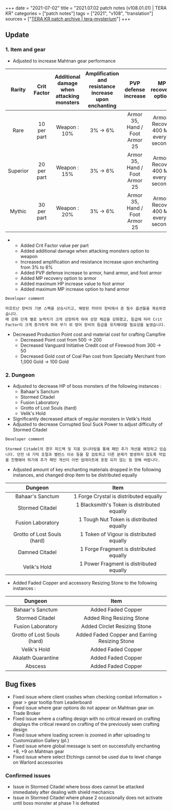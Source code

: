 +++
date = "2021-07-02"
title = "2021.07.02 patch notes (v108.01.01) | TERA KR"
categories = ["patch notes"]
tags = ["2021", "v108", "translation"]
sources = ["[TERA KR patch archive | tera-mysterium](/ko/patch/2021/v108-01-01)"]
+++

## Update

### **1.** Item and gear
- Adjusted to increase Mahtnan gear performance

| Rarity | Crit Factor | Additional damage when attacking monsters | Amplification and resistance increase upon enchanting | PVP defense increase | MP recovery option | Maximum HP increase | Maximum MP increase |
| :-: | :-: | :-: | :-: | :-: | :-: | :-: | :-: |
| Rare | 10 per part | Weapon : 10% | 3% -> 6% | Armor 35, Hand / Foot Armor 25 | Armor : Recover 400 MP every 5 seconds | Foot Armor : max HP +46141 (+18000 relatively) | Hand armor : max MP +500 |
| Superior | 20 per part | Weapon : 15% | 3% -> 6% | Armor 35, Hand / Foot Armor 25 | Armor : Recover 400 MP every 5 seconds | Foot Armor : max HP +46141 (+18000 relatively) | Hand armor : max MP +500 |
| Mythic | 30 per part | Weapon : 20% | 3% -> 6% | Armor 35, Hand / Foot Armor 25 | Armor : Recover 400 MP every 5 seconds | Foot Armor : max HP +46141 (+18000 relatively) | Hand armor : max MP +500 |

- 
  - Added Crit Factor value per part
  - Added additional damage when attacking monsters option to weapon
  - Increased amplification and resistance increase upon enchanting from 3% to 6%
  - Added PVP defense increase to armor, hand armor, and foot armor
  - Added MP recovery option to armor
  - Added maximum HP increase value to foot armor
  - Added maximum MP increase option to hand armor

```
Developer comment

마흐트난 장비의 기본 스펙을 상승시키고, 해방된 카이아 장비에서 준 필수 옵션들을 계승하였습니다.
매 강화 단계 별로 능력치가 크게 성장하게 하여 성장 체감을 강화했고, 등급에 따라 Crit Factor이 크게 증가하게 하여 무기 외 방어 장비의 등급을 유지해야할 필요성을 높였습니다.
```

- Decreased Production Point cost and material cost for crafting Campfire
  - Decreased Point cost from 500 -> 200
  - Decreased Vanguard Initiative Credit cost of Firewood from 300 -> 50
  - Decreased Gold cost of Coal Pan cost from Specialty Merchant from 1,000 Gold -> 100 Gold

### **2.** Dungeon
- Adjusted to decrease HP of boss monsters of the following instances :
  - Bahaar's Sanctum
  - Stormed Citadel
  - Fusion Laboratory
  - Grotto of Lost Souls (hard)
  - Velik's Hold
- Significantly decreased attack of regular monsters in Velik's Hold
- Adjusted to decrease Corrupted Soul Suck Power to adjust difficulty of Stormed Citadel

```
Developer comment

Stormed Citadel의 경우 피드백 및 지표 모니터링을 통해 패턴 추가 개선을 예정하고 있습니다. 던전 내 기믹 조절과 밸런스 이슈 등을 잘 검토하고 다른 문제가 발생하지 않도록 작업을 진행해야 하기에 추가 패턴 개선이 이번 업데이트에 포함 되지 않는 점 양해 바랍니다.
```

- Adjusted amount of key enchanting materials dropped in the following instances, and changed drop item to be distributed equally

| Dungeon | Item |
| :-: | :-: |
| Bahaar's Sanctum | 1 Forge Crystal is distributed equally |
| Stormed Citadel | 1 Blacksmith's Token is distributed equally |
| Fusion Laboratory | 1 Tough Nut Token is distributed equally |
| Grotto of Lost Souls (hard) | 1 Token of Vigour is distributed equally |
| Damned Citadel | 1 Forge Fragment is distributed equally |
| Velik's Hold | 1 Power Fragment is distributed equally |

- Added Faded Copper and accessory Resizing Stone to the following instances :

| Dungeon | Item |
| :-: | :-: |
| Bahaar's Sanctum | Added Faded Copper |
| Stormed Citadel | Added Ring Resizing Stone |
| Fusion Laboratory | Added Circlet Resizing Stone |
| Grotto of Lost Souls (hard) | Added Faded Copper and Earring Resizing Stone |
| Velik's Hold | Added Faded Copper |
| Akalath Quarantine | Added Faded Copper |
| Abscess | Added Faded Copper |

## Bug fixes

- Fixed issue where client crashes when checking combat information > gear > gear tooltip from Leaderboard
- Fixed issue where gear options do not appear on Mahtnan gear on Trade Broker
- Fixed issue where a crafting design with no critical reward on crafting displays the critical reward on crafting of the previously seen crafting design
- Fixed issue where loading screen is zoomed in after uploading to Customization Gallery (pl.)
- Fixed issue where global message is sent on successfully enchanting +8, +9 on Mahtnan gear
- Fixed issue where select Etchings cannot be used due to level change on Warlord accessories

### Confirmed issues
- Issue in Stormed Citadel where boss does cannot be attacked immediately after dealing with shield mechanics
- Issue in Stormed Citadel where phase 2 occasionally does not activate until boss monster at phase 1 is defeated
